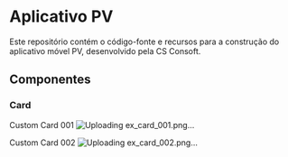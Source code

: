 # Aplicativo PV

Este repositório contém o código-fonte e recursos para a construção do aplicativo móvel PV, desenvolvido pela CS Consoft.

## Componentes
### Card
Custom Card 001
![Uploading ex_card_001.png…]()

Custom Card 002
![Uploading ex_card_002.png…]()
